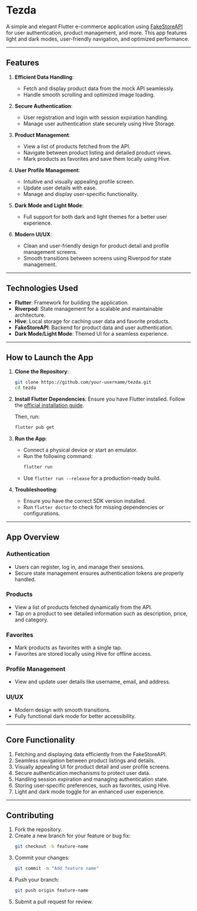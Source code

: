 # Tezda

A simple and elegant Flutter e-commerce application using [FakeStoreAPI](https://fakestoreapi.com) for user authentication, product management, and more. This app features light and dark modes, user-friendly navigation, and optimized performance.

---

## **Features**

1. **Efficient Data Handling**:
   - Fetch and display product data from the mock API seamlessly.
   - Handle smooth scrolling and optimized image loading.

2. **Secure Authentication**:
   - User registration and login with session expiration handling.
   - Manage user authentication state securely using Hive Storage.

3. **Product Management**:
   - View a list of products fetched from the API.
   - Navigate between product listing and detailed product views.
   - Mark products as favorites and save them locally using Hive.

4. **User Profile Management**:
   - Intuitive and visually appealing profile screen.
   - Update user details with ease.
   - Manage and display user-specific functionality.

5. **Dark Mode and Light Mode**:
   - Full support for both dark and light themes for a better user experience.

6. **Modern UI/UX**:
   - Clean and user-friendly design for product detail and profile management screens.
   - Smooth transitions between screens using Riverpod for state management.

---

## **Technologies Used**

- **Flutter**: Framework for building the application.
- **Riverpod**: State management for a scalable and maintainable architecture.
- **Hive**: Local storage for caching user data and favorite products.
- **FakeStoreAPI**: Backend for product data and user authentication.
- **Dark Mode/Light Mode**: Themed UI for a seamless experience.

---

## **How to Launch the App**

1. **Clone the Repository**:
   ```bash
   git clone https://github.com/your-username/tezda.git
   cd tezda
   ```

2. **Install Flutter Dependencies**:
   Ensure you have Flutter installed. Follow the [official installation guide](https://docs.flutter.dev/get-started/install).

   Then, run:
   ```bash
   flutter pub get
   ```

3. **Run the App**:
   - Connect a physical device or start an emulator.
   - Run the following command:
     ```bash
     flutter run
     ```
   - Use `flutter run --release` for a production-ready build.

4. **Troubleshooting**:
   - Ensure you have the correct SDK version installed.
   - Run `flutter doctor` to check for missing dependencies or configurations.

---

## **App Overview**

### **Authentication**
- Users can register, log in, and manage their sessions.
- Secure state management ensures authentication tokens are properly handled.

### **Products**
- View a list of products fetched dynamically from the API.
- Tap on a product to see detailed information such as description, price, and category.

### **Favorites**
- Mark products as favorites with a single tap.
- Favorites are stored locally using Hive for offline access.

### **Profile Management**
- View and update user details like username, email, and address.

### **UI/UX**
- Modern design with smooth transitions.
- Fully functional dark mode for better accessibility.

---

## **Core Functionality**

1. Fetching and displaying data efficiently from the FakeStoreAPI.
2. Seamless navigation between product listings and details.
3. Visually appealing UI for product detail and user profile screens.
4. Secure authentication mechanisms to protect user data.
5. Handling session expiration and managing authentication state.
6. Storing user-specific preferences, such as favorites, using Hive.
7. Light and dark mode toggle for an enhanced user experience.

---

## **Contributing**

1. Fork the repository.
2. Create a new branch for your feature or bug fix:
   ```bash
   git checkout -b feature-name
   ```
3. Commit your changes:
   ```bash
   git commit -m "Add feature name"
   ```
4. Push your branch:
   ```bash
   git push origin feature-name
   ```
5. Submit a pull request for review.





